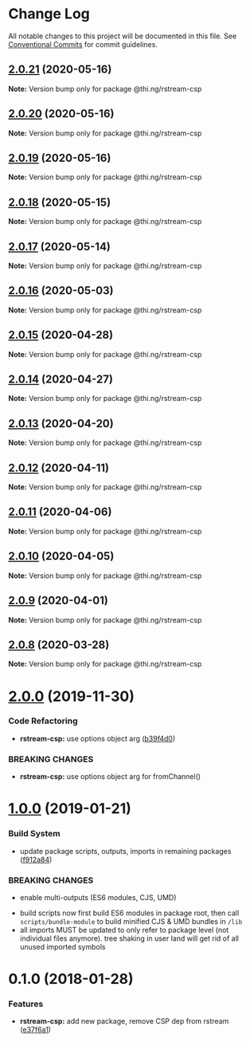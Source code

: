 # Change Log

All notable changes to this project will be documented in this file.
See [Conventional Commits](https://conventionalcommits.org) for commit guidelines.

## [2.0.21](https://github.com/thi-ng/umbrella/compare/@thi.ng/rstream-csp@2.0.20...@thi.ng/rstream-csp@2.0.21) (2020-05-16)

**Note:** Version bump only for package @thi.ng/rstream-csp





## [2.0.20](https://github.com/thi-ng/umbrella/compare/@thi.ng/rstream-csp@2.0.19...@thi.ng/rstream-csp@2.0.20) (2020-05-16)

**Note:** Version bump only for package @thi.ng/rstream-csp





## [2.0.19](https://github.com/thi-ng/umbrella/compare/@thi.ng/rstream-csp@2.0.18...@thi.ng/rstream-csp@2.0.19) (2020-05-16)

**Note:** Version bump only for package @thi.ng/rstream-csp





## [2.0.18](https://github.com/thi-ng/umbrella/compare/@thi.ng/rstream-csp@2.0.17...@thi.ng/rstream-csp@2.0.18) (2020-05-15)

**Note:** Version bump only for package @thi.ng/rstream-csp





## [2.0.17](https://github.com/thi-ng/umbrella/compare/@thi.ng/rstream-csp@2.0.16...@thi.ng/rstream-csp@2.0.17) (2020-05-14)

**Note:** Version bump only for package @thi.ng/rstream-csp





## [2.0.16](https://github.com/thi-ng/umbrella/compare/@thi.ng/rstream-csp@2.0.15...@thi.ng/rstream-csp@2.0.16) (2020-05-03)

**Note:** Version bump only for package @thi.ng/rstream-csp





## [2.0.15](https://github.com/thi-ng/umbrella/compare/@thi.ng/rstream-csp@2.0.14...@thi.ng/rstream-csp@2.0.15) (2020-04-28)

**Note:** Version bump only for package @thi.ng/rstream-csp





## [2.0.14](https://github.com/thi-ng/umbrella/compare/@thi.ng/rstream-csp@2.0.13...@thi.ng/rstream-csp@2.0.14) (2020-04-27)

**Note:** Version bump only for package @thi.ng/rstream-csp





## [2.0.13](https://github.com/thi-ng/umbrella/compare/@thi.ng/rstream-csp@2.0.12...@thi.ng/rstream-csp@2.0.13) (2020-04-20)

**Note:** Version bump only for package @thi.ng/rstream-csp





## [2.0.12](https://github.com/thi-ng/umbrella/compare/@thi.ng/rstream-csp@2.0.11...@thi.ng/rstream-csp@2.0.12) (2020-04-11)

**Note:** Version bump only for package @thi.ng/rstream-csp





## [2.0.11](https://github.com/thi-ng/umbrella/compare/@thi.ng/rstream-csp@2.0.10...@thi.ng/rstream-csp@2.0.11) (2020-04-06)

**Note:** Version bump only for package @thi.ng/rstream-csp





## [2.0.10](https://github.com/thi-ng/umbrella/compare/@thi.ng/rstream-csp@2.0.9...@thi.ng/rstream-csp@2.0.10) (2020-04-05)

**Note:** Version bump only for package @thi.ng/rstream-csp





## [2.0.9](https://github.com/thi-ng/umbrella/compare/@thi.ng/rstream-csp@2.0.8...@thi.ng/rstream-csp@2.0.9) (2020-04-01)

**Note:** Version bump only for package @thi.ng/rstream-csp





## [2.0.8](https://github.com/thi-ng/umbrella/compare/@thi.ng/rstream-csp@2.0.7...@thi.ng/rstream-csp@2.0.8) (2020-03-28)

**Note:** Version bump only for package @thi.ng/rstream-csp





# [2.0.0](https://github.com/thi-ng/umbrella/compare/@thi.ng/rstream-csp@1.0.33...@thi.ng/rstream-csp@2.0.0) (2019-11-30)

### Code Refactoring

* **rstream-csp:** use options object arg ([b39f4d0](https://github.com/thi-ng/umbrella/commit/b39f4d023fdb90d5ad095b2e50d76e69c2b50843))

### BREAKING CHANGES

* **rstream-csp:** use options object arg for fromChannel()

# [1.0.0](https://github.com/thi-ng/umbrella/compare/@thi.ng/rstream-csp@0.1.125...@thi.ng/rstream-csp@1.0.0) (2019-01-21)

### Build System

* update package scripts, outputs, imports in remaining packages ([f912a84](https://github.com/thi-ng/umbrella/commit/f912a84))

### BREAKING CHANGES

* enable multi-outputs (ES6 modules, CJS, UMD)

- build scripts now first build ES6 modules in package root, then call
  `scripts/bundle-module` to build minified CJS & UMD bundles in `/lib`
- all imports MUST be updated to only refer to package level
  (not individual files anymore). tree shaking in user land will get rid of
  all unused imported symbols

<a name="0.1.0"></a>
# 0.1.0 (2018-01-28)

### Features

* **rstream-csp:** add new package, remove CSP dep from rstream ([e37f6a1](https://github.com/thi-ng/umbrella/commit/e37f6a1))

